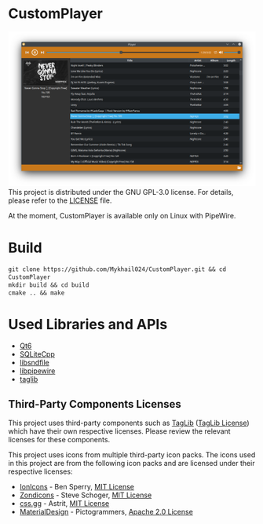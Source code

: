 # CustomPlayer
![Screenshot](./Images/Image_0.3.png)
This project is distributed under the GNU GPL-3.0 license.
For details, please refer to the [LICENSE](./LICENSE) file.

At the moment, CustomPlayer is available only on Linux with PipeWire.
# Build
```
git clone https://github.com/Mykhail024/CustomPlayer.git && cd CustomPlayer
mkdir build && cd build
cmake .. && make
```

# Used Libraries and APIs
- [Qt6](https://github.com/qt/qtbase)
- [SQLiteCpp](https://github.com/SRombauts/SQLiteCpp)
- [libsndfile](https://github.com/libsndfile/libsndfile)
- [libpipewire](https://pipewire.org/)
- [taglib](https://github.com/taglib/taglib)

## Third-Party Components Licenses
This project uses third-party components such as [TagLib](https://github.com/taglib/taglib) ([TagLib License](./licenses/TAGLIB_LICENSE)) which have their own respective licenses.
Please review the relevant licenses for these components.

This project uses icons from multiple third-party icon packs. The icons used in this project are from the following icon packs and are licensed under their respective licenses:
- [IonIcons](https://github.com/ionic-team/ionicons) - Ben Sperry, [MIT License](./licenses/IonIcons_LICENSE)
- [Zondicons](https://github.com/dukestreetstudio/zondicons) - Steve Schoger, [MIT License](./licenses/Zondicons_LICENSE)
- [css.gg](https://github.com/astrit/css.gg) - Astrit, [MIT License](./licenses/css.gg_LICENSE)
- [MaterialDesign](https://github.com/Templarian/MaterialDesign) - Pictogrammers, [Apache 2.0 License](./licenses/MaterialDesign_LICENSE)
